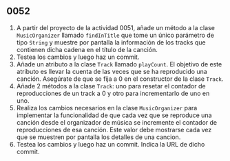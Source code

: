 ## 0052

1. A partir del proyecto de la actividad 0051, añade un método a la clase `MusicOrganizer` llamado `findInTitle` que tome un único parámetro de tipo `String` y muestre por pantalla la información de los tracks que contienen dicha cadena en el título de la canción.
2. Testea los cambios y luego haz un commit.
3. Añade un atributo a la clase `Track` llamado `playCount`. El objetivo de este atributo es llevar la cuenta de las veces que se ha reproducido una canción. Asegúrate de que se fija a 0 en el constructor de la clase `Track`.
4. Añade 2 métodos a la clase `Track`: uno para resetar el contador de reproducciones de un track a 0 y otro para incrementarlo de uno en uno. 
5. Realiza los cambios necesarios en la clase `MusicOrganizer` para implementar la funcionalidad de que cada vez que se reproduce una canción desde el organizador de música se incremente el contador de reproducciones de esa canción. Este valor debe mostrarse cada vez que se muestren por pantalla los detalles de una cancion.
6. Testea los cambios y luego haz un commit. Indica la URL de dicho commit.
